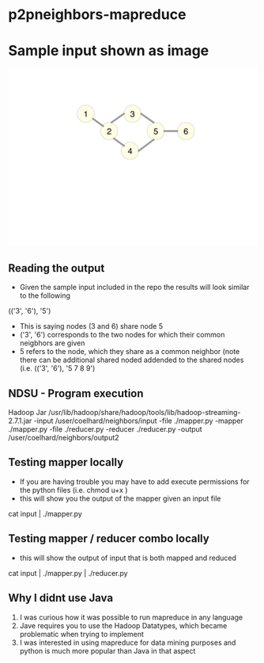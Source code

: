 # p2pneighbors-mapreduce

# Sample input shown as image
<img src="https://raw.githubusercontent.com/cody-elhard/p2pneighbors-mapreduce/master/inputnetwork.png" />

## Reading the output
- Given the sample input included in the repo the results will look similar to the following

(('3', '6'), '5')

- This is saying nodes (3 and 6) share node 5
- ('3', '6') corresponds to the two nodes for which their common neigbhors are given
- 5 refers to the node, which they share as a common neighbor (note there can be additional shared noded addended to the shared nodes (i.e. (('3', '6'), '5 7 8 9')

## NDSU - Program execution
Hadoop
Jar
/usr/lib/hadoop/share/hadoop/tools/lib/hadoop-streaming-2.7.1.jar
-input /user/coelhard/neighbors/input
-file ./mapper.py
-mapper ./mapper.py
-file ./reducer.py
-reducer ./reducer.py
-output /user/coelhard/neighbors/output2

## Testing mapper locally
- If you are having trouble you may have to add execute permissions for the python files (i.e. chmod u+x <filename>)
- this will show you the output of the mapper given an input file

cat input | ./mapper.py

## Testing mapper / reducer combo locally
- this will show the output of input that is both mapped and reduced

cat input | ./mapper.py | ./reducer.py

## Why I didnt use Java
1. I was curious how it was possible to run mapreduce in any language
2. Jave requires you to use the Hadoop Datatypes, which became problematic when trying to implement
3. I was interested in using mapreduce for data mining purposes and python is much more popular than Java in that aspect
